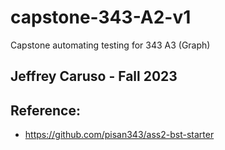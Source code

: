 # capstone-343-A2-v1
Capstone automating testing for 343 A3 (Graph)

## Jeffrey Caruso - Fall 2023

## Reference:
- https://github.com/pisan343/ass2-bst-starter 


